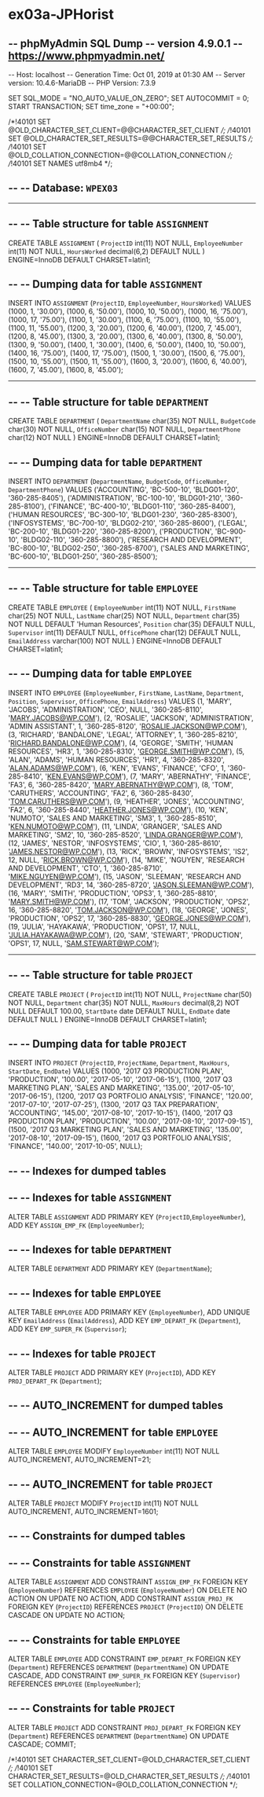 # ex03a-JPHorist
-- phpMyAdmin SQL Dump
-- version 4.9.0.1
-- https://www.phpmyadmin.net/
--
-- Host: localhost
-- Generation Time: Oct 01, 2019 at 01:30 AM
-- Server version: 10.4.6-MariaDB
-- PHP Version: 7.3.9

SET SQL_MODE = "NO_AUTO_VALUE_ON_ZERO";
SET AUTOCOMMIT = 0;
START TRANSACTION;
SET time_zone = "+00:00";


/*!40101 SET @OLD_CHARACTER_SET_CLIENT=@@CHARACTER_SET_CLIENT */;
/*!40101 SET @OLD_CHARACTER_SET_RESULTS=@@CHARACTER_SET_RESULTS */;
/*!40101 SET @OLD_COLLATION_CONNECTION=@@COLLATION_CONNECTION */;
/*!40101 SET NAMES utf8mb4 */;

--
-- Database: `WPEX03`
--

-- --------------------------------------------------------

--
-- Table structure for table `ASSIGNMENT`
--

CREATE TABLE `ASSIGNMENT` (
  `ProjectID` int(11) NOT NULL,
  `EmployeeNumber` int(11) NOT NULL,
  `HoursWorked` decimal(6,2) DEFAULT NULL
) ENGINE=InnoDB DEFAULT CHARSET=latin1;

--
-- Dumping data for table `ASSIGNMENT`
--

INSERT INTO `ASSIGNMENT` (`ProjectID`, `EmployeeNumber`, `HoursWorked`) VALUES
(1000, 1, '30.00'),
(1000, 6, '50.00'),
(1000, 10, '50.00'),
(1000, 16, '75.00'),
(1000, 17, '75.00'),
(1100, 1, '30.00'),
(1100, 6, '75.00'),
(1100, 10, '55.00'),
(1100, 11, '55.00'),
(1200, 3, '20.00'),
(1200, 6, '40.00'),
(1200, 7, '45.00'),
(1200, 8, '45.00'),
(1300, 3, '20.00'),
(1300, 6, '40.00'),
(1300, 8, '50.00'),
(1300, 9, '50.00'),
(1400, 1, '30.00'),
(1400, 6, '50.00'),
(1400, 10, '50.00'),
(1400, 16, '75.00'),
(1400, 17, '75.00'),
(1500, 1, '30.00'),
(1500, 6, '75.00'),
(1500, 10, '55.00'),
(1500, 11, '55.00'),
(1600, 3, '20.00'),
(1600, 6, '40.00'),
(1600, 7, '45.00'),
(1600, 8, '45.00');

-- --------------------------------------------------------

--
-- Table structure for table `DEPARTMENT`
--

CREATE TABLE `DEPARTMENT` (
  `DepartmentName` char(35) NOT NULL,
  `BudgetCode` char(30) NOT NULL,
  `OfficeNumber` char(15) NOT NULL,
  `DepartmentPhone` char(12) NOT NULL
) ENGINE=InnoDB DEFAULT CHARSET=latin1;

--
-- Dumping data for table `DEPARTMENT`
--

INSERT INTO `DEPARTMENT` (`DepartmentName`, `BudgetCode`, `OfficeNumber`, `DepartmentPhone`) VALUES
('ACCOUNTING', 'BC-500-10', 'BLDG01-120', '360-285-8405'),
('ADMINISTRATION', 'BC-100-10', 'BLDG01-210', '360-285-8100'),
('FINANCE', 'BC-400-10', 'BLDG01-110', '360-285-8400'),
('HUMAN RESOURCES', 'BC-300-10', 'BLDG01-230', '360-285-8300'),
('INFOSYSTEMS', 'BC-700-10', 'BLDG02-210', '360-285-8600'),
('LEGAL', 'BC-200-10', 'BLDG01-220', '360-285-8200'),
('PRODUCTION', 'BC-900-10', 'BLDG02-110', '360-285-8800'),
('RESEARCH AND DEVELOPMENT', 'BC-800-10', 'BLDG02-250', '360-285-8700'),
('SALES AND MARKETING', 'BC-600-10', 'BLDG01-250', '360-285-8500');

-- --------------------------------------------------------

--
-- Table structure for table `EMPLOYEE`
--

CREATE TABLE `EMPLOYEE` (
  `EmployeeNumber` int(11) NOT NULL,
  `FirstName` char(25) NOT NULL,
  `LastName` char(25) NOT NULL,
  `Department` char(35) NOT NULL DEFAULT 'Human Resources',
  `Position` char(35) DEFAULT NULL,
  `Supervisor` int(11) DEFAULT NULL,
  `OfficePhone` char(12) DEFAULT NULL,
  `EmailAddress` varchar(100) NOT NULL
) ENGINE=InnoDB DEFAULT CHARSET=latin1;

--
-- Dumping data for table `EMPLOYEE`
--

INSERT INTO `EMPLOYEE` (`EmployeeNumber`, `FirstName`, `LastName`, `Department`, `Position`, `Supervisor`, `OfficePhone`, `EmailAddress`) VALUES
(1, 'MARY', 'JACOBS', 'ADMINISTRATION', 'CEO', NULL, '360-285-8110', 'MARY.JACOBS@WP.COM'),
(2, 'ROSALIE', 'JACKSON', 'ADMINISTRATION', 'ADMIN ASSISTANT', 1, '360-285-8120', 'ROSALIE.JACKSON@WP.COM'),
(3, 'RICHARD', 'BANDALONE', 'LEGAL', 'ATTORNEY', 1, '360-285-8210', 'RICHARD.BANDALONE@WP.COM'),
(4, 'GEORGE', 'SMITH', 'HUMAN RESOURCES', 'HR3', 1, '360-285-8310', 'GEORGE.SMITH@WP.COM'),
(5, 'ALAN', 'ADAMS', 'HUMAN RESOURCES', 'HR1', 4, '360-285-8320', 'ALAN.ADAMS@WP.COM'),
(6, 'KEN', 'EVANS', 'FINANCE', 'CFO', 1, '360-285-8410', 'KEN.EVANS@WP.COM'),
(7, 'MARY', 'ABERNATHY', 'FINANCE', 'FA3', 6, '360-285-8420', 'MARY.ABERNATHY@WP.COM'),
(8, 'TOM', 'CARUTHERS', 'ACCOUNTING', 'FA2', 6, '360-285-8430', 'TOM.CARUTHERS@WP.COM'),
(9, 'HEATHER', 'JONES', 'ACCOUNTING', 'FA2', 6, '360-285-8440', 'HEATHER.JONES@WP.COM'),
(10, 'KEN', 'NUMOTO', 'SALES AND MARKETING', 'SM3', 1, '360-285-8510', 'KEN.NUMOTO@WP.COM'),
(11, 'LINDA', 'GRANGER', 'SALES AND MARKETING', 'SM2', 10, '360-285-8520', 'LINDA.GRANGER@WP.COM'),
(12, 'JAMES', 'NESTOR', 'INFOSYSTEMS', 'CIO', 1, '360-285-8610', 'JAMES.NESTOR@WP.COM'),
(13, 'RICK', 'BROWN', 'INFOSYSTEMS', 'IS2', 12, NULL, 'RICK.BROWN@WP.COM'),
(14, 'MIKE', 'NGUYEN', 'RESEARCH AND DEVELOPMENT', 'CTO', 1, '360-285-8710', 'MIKE.NGUYEN@WP.COM'),
(15, 'JASON', 'SLEEMAN', 'RESEARCH AND DEVELOPMENT', 'RD3', 14, '360-285-8720', 'JASON.SLEEMAN@WP.COM'),
(16, 'MARY', 'SMITH', 'PRODUCTION', 'OPS3', 1, '360-285-8810', 'MARY.SMITH@WP.COM'),
(17, 'TOM', 'JACKSON', 'PRODUCTION', 'OPS2', 16, '360-285-8820', 'TOM.JACKSON@WP.COM'),
(18, 'GEORGE', 'JONES', 'PRODUCTION', 'OPS2', 17, '360-285-8830', 'GEORGE.JONES@WP.COM'),
(19, 'JULIA', 'HAYAKAWA', 'PRODUCTION', 'OPS1', 17, NULL, 'JULIA.HAYAKAWA@WP.COM'),
(20, 'SAM', 'STEWART', 'PRODUCTION', 'OPS1', 17, NULL, 'SAM.STEWART@WP.COM');

-- --------------------------------------------------------

--
-- Table structure for table `PROJECT`
--

CREATE TABLE `PROJECT` (
  `ProjectID` int(11) NOT NULL,
  `ProjectName` char(50) NOT NULL,
  `Department` char(35) NOT NULL,
  `MaxHours` decimal(8,2) NOT NULL DEFAULT 100.00,
  `StartDate` date DEFAULT NULL,
  `EndDate` date DEFAULT NULL
) ENGINE=InnoDB DEFAULT CHARSET=latin1;

--
-- Dumping data for table `PROJECT`
--

INSERT INTO `PROJECT` (`ProjectID`, `ProjectName`, `Department`, `MaxHours`, `StartDate`, `EndDate`) VALUES
(1000, '2017 Q3 PRODUCTION PLAN', 'PRODUCTION', '100.00', '2017-05-10', '2017-06-15'),
(1100, '2017 Q3 MARKETING PLAN', 'SALES AND MARKETING', '135.00', '2017-05-10', '2017-06-15'),
(1200, '2017 Q3 PORTFOLIO ANALYSIS', 'FINANCE', '120.00', '2017-07-10', '2017-07-25'),
(1300, '2017 Q3 TAX PREPARATION', 'ACCOUNTING', '145.00', '2017-08-10', '2017-10-15'),
(1400, '2017 Q3 PRODUCTION PLAN', 'PRODUCTION', '100.00', '2017-08-10', '2017-09-15'),
(1500, '2017 Q3 MARKETING PLAN', 'SALES AND MARKETING', '135.00', '2017-08-10', '2017-09-15'),
(1600, '2017 Q3 PORTFOLIO ANALYSIS', 'FINANCE', '140.00', '2017-10-05', NULL);

--
-- Indexes for dumped tables
--

--
-- Indexes for table `ASSIGNMENT`
--
ALTER TABLE `ASSIGNMENT`
  ADD PRIMARY KEY (`ProjectID`,`EmployeeNumber`),
  ADD KEY `ASSIGN_EMP_FK` (`EmployeeNumber`);

--
-- Indexes for table `DEPARTMENT`
--
ALTER TABLE `DEPARTMENT`
  ADD PRIMARY KEY (`DepartmentName`);

--
-- Indexes for table `EMPLOYEE`
--
ALTER TABLE `EMPLOYEE`
  ADD PRIMARY KEY (`EmployeeNumber`),
  ADD UNIQUE KEY `EmailAddress` (`EmailAddress`),
  ADD KEY `EMP_DEPART_FK` (`Department`),
  ADD KEY `EMP_SUPER_FK` (`Supervisor`);

--
-- Indexes for table `PROJECT`
--
ALTER TABLE `PROJECT`
  ADD PRIMARY KEY (`ProjectID`),
  ADD KEY `PROJ_DEPART_FK` (`Department`);

--
-- AUTO_INCREMENT for dumped tables
--

--
-- AUTO_INCREMENT for table `EMPLOYEE`
--
ALTER TABLE `EMPLOYEE`
  MODIFY `EmployeeNumber` int(11) NOT NULL AUTO_INCREMENT, AUTO_INCREMENT=21;

--
-- AUTO_INCREMENT for table `PROJECT`
--
ALTER TABLE `PROJECT`
  MODIFY `ProjectID` int(11) NOT NULL AUTO_INCREMENT, AUTO_INCREMENT=1601;

--
-- Constraints for dumped tables
--

--
-- Constraints for table `ASSIGNMENT`
--
ALTER TABLE `ASSIGNMENT`
  ADD CONSTRAINT `ASSIGN_EMP_FK` FOREIGN KEY (`EmployeeNumber`) REFERENCES `EMPLOYEE` (`EmployeeNumber`) ON DELETE NO ACTION ON UPDATE NO ACTION,
  ADD CONSTRAINT `ASSIGN_PROJ_FK` FOREIGN KEY (`ProjectID`) REFERENCES `PROJECT` (`ProjectID`) ON DELETE CASCADE ON UPDATE NO ACTION;

--
-- Constraints for table `EMPLOYEE`
--
ALTER TABLE `EMPLOYEE`
  ADD CONSTRAINT `EMP_DEPART_FK` FOREIGN KEY (`Department`) REFERENCES `DEPARTMENT` (`DepartmentName`) ON UPDATE CASCADE,
  ADD CONSTRAINT `EMP_SUPER_FK` FOREIGN KEY (`Supervisor`) REFERENCES `EMPLOYEE` (`EmployeeNumber`);

--
-- Constraints for table `PROJECT`
--
ALTER TABLE `PROJECT`
  ADD CONSTRAINT `PROJ_DEPART_FK` FOREIGN KEY (`Department`) REFERENCES `DEPARTMENT` (`DepartmentName`) ON UPDATE CASCADE;
COMMIT;

/*!40101 SET CHARACTER_SET_CLIENT=@OLD_CHARACTER_SET_CLIENT */;
/*!40101 SET CHARACTER_SET_RESULTS=@OLD_CHARACTER_SET_RESULTS */;
/*!40101 SET COLLATION_CONNECTION=@OLD_COLLATION_CONNECTION */;

